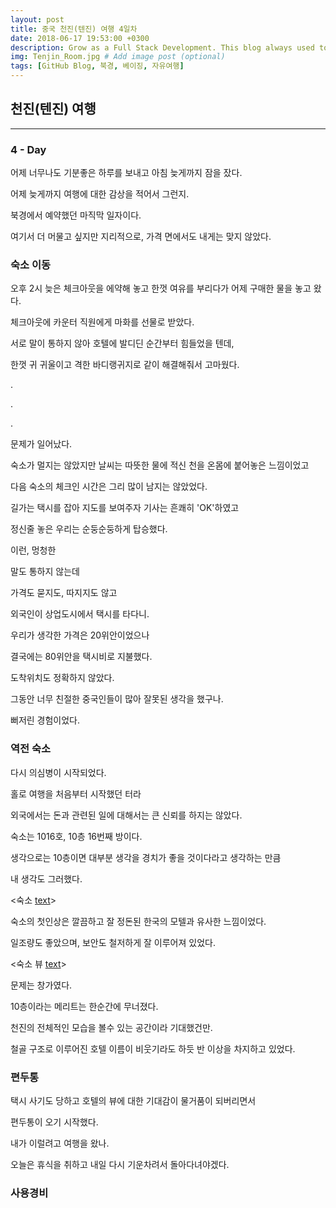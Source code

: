 ```yaml
---
layout: post
title: 중국 천진(텐진) 여행 4일차
date: 2018-06-17 19:53:00 +0300
description: Grow as a Full Stack Development. This blog always used to keep learning knowledge.
img: Tenjin_Room.jpg # Add image post (optional)
tags: [GitHub Blog, 북경, 베이징, 자유여행]
---
```


## 천진(텐진) 여행

---

### **4 - Day**

  어제 너무나도 기분좋은 하루를 보내고 아침 늦게까지 잠을 잤다.
  
  어제 늦게까지 여행에 대한 감상을 적어서 그런지.
  
  북경에서 예약했던 마직막 일자이다.

  여기서 더 머물고 싶지만 지리적으로, 가격 면에서도 내게는 맞지 않았다.
  
### **숙소 이동**

  오후 2시 늦은 체크아웃을 에약해 놓고 한껏 여유를 부리다가 어제 구매한 물을 놓고 왔다.

  체크아웃에 카운터 직원에게 마화를 선물로 받았다.

  서로 말이 통하지 않아 호텔에 발디딘 순간부터 힘들었을 텐데,

  한껏 귀 귀울이고 격한 바디랭귀지로 같이 해결해줘서 고마웠다.

  .

  .

  .

  문제가 일어났다.

  숙소가 멀지는 않았지만 날씨는 따뜻한 물에 적신 천을 온몸에 붙어놓은 느낌이었고

  다음 숙소의 체크인 시간은 그리 많이 남지는 않았었다.

  길가는 택시를 잡아 지도를 보여주자 기사는 흔쾌히 'OK'하였고

  정신줄 놓은 우리는 순둥순둥하게 탑승했다.

  이런, 멍청한

  말도 통하지 않는데

  가격도 묻지도, 따지지도 않고

  외국인이 상업도시에서 택시를 타다니.

  우리가 생각한 가격은 20위안이었으나

  결국에는 80위안을 택시비로 지불했다.

  도착위치도 정확하지 않았다.

  그동안 너무 친절한 중국인들이 많아 잘못된 생각을 했구나.

  뻐저린 경험이었다.

### **역전 숙소**

  다시 의심병이 시작되었다.

  홀로 여행을 처음부터 시작했던 터라

  외국에서는 돈과 관련된 일에 대해서는 큰 신뢰를 하지는 않았다.

  숙소는 1016호, 10층 16번째 방이다.

  생각으로는 10층이면 대부분 생각을 경치가 좋을 것이다라고 생각하는 만큼
  
  내 생각도 그러했다.
  
  <숙소 [text](http://link)>
   
  숙소의 첫인상은 깔끔하고 잘 정돈된 한국의 모텔과 유사한 느낌이었다.

  일조량도 좋았으며, 보안도 철저하게 잘 이루어져 있었다.

  <숙소 뷰 [text](http://link)>
  
  문제는 창가였다.
  
  10층이라는 메리트는 한순간에 무너졌다.

  천진의 전체적인 모습을 볼수 있는 공간이라 기대했건만.

  철골 구조로 이루어진 호텔 이름이 비웃기라도 하듯 반 이상을 차지하고 있었다.

### **편두통**

  택시 사기도 당하고 호텔의 뷰에 대한 기대감이 물거품이 되버리면서

  편두통이 오기 시작했다.
  
  내가 이럴려고 여행을 왔나.

  오늘은 휴식을 취하고 내일 다시 기운차려서 돌아다녀야겠다.

### **사용경비**

